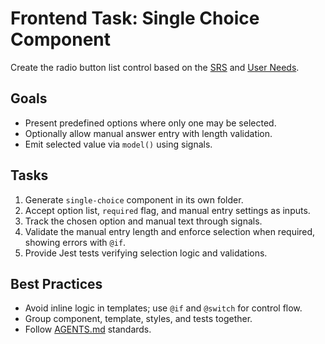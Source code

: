 # Frontend Task: Single Choice Component

Create the radio button list control based on the [SRS](../../srs.md) and [User Needs](../../user-needs.md).

## Goals
- Present predefined options where only one may be selected.
- Optionally allow manual answer entry with length validation.
- Emit selected value via `model()` using signals.

## Tasks
1. Generate `single-choice` component in its own folder.
2. Accept option list, `required` flag, and manual entry settings as inputs.
3. Track the chosen option and manual text through signals.
4. Validate the manual entry length and enforce selection when required, showing errors with `@if`.
5. Provide Jest tests verifying selection logic and validations.

## Best Practices
- Avoid inline logic in templates; use `@if` and `@switch` for control flow.
- Group component, template, styles, and tests together.
- Follow [AGENTS.md](../../../AGENTS.md) standards.
